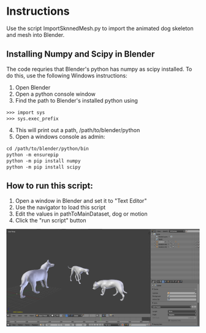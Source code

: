 # Instructions

Use the script ImportSknnedMesh.py to import the animated dog skeleton and mesh into Blender.

## Installing Numpy and Scipy in Blender
The code requries that Blender's python has numpy as scipy installed. To do this, use the following Windows instructions:
1. Open Blender
2. Open a python console window
3. Find the path to Blender's installed python using
```console
>>> import sys
>>> sys.exec_prefix
```
4. This will print out a path, /path/to/blender/python
5. Open a windows console as admin:
```console
cd /path/to/blender/python/bin
python -m ensurepip
python -m pip install numpy
python -m pip install scipy
```

## How to run this script:
1. Open a window in Blender and set it to "Text Editor"
2. Use the navigator to load this script
3. Edit the values in pathToMainDataset, dog or motion
4. Click the "run script" button

![RGBD-Dog](/figs/blender.png)
